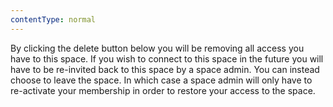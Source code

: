 ```yaml
---
contentType: normal
---
```


By clicking the delete button below you will be removing all access you have to this space. If you wish to connect to this space in the future you will have to be re-invited back to this space by a space admin. You can instead choose to leave the space. In which case a space admin will only have to re-activate your membership in order to restore your access to the space.
